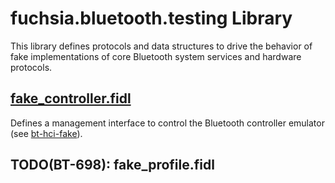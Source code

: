 # fuchsia.bluetooth.testing Library

This library defines protocols and data structures to drive the behavior of fake
implementations of core Bluetooth system services and hardware protocols.

## [fake_controller.fidl](./fake_controller.fidl)

Defines a management interface to control the Bluetooth controller emulator
(see [bt-hci-fake](//src/connectivity/bluetooth/hci/fake)).

## TODO(BT-698): fake_profile.fidl

